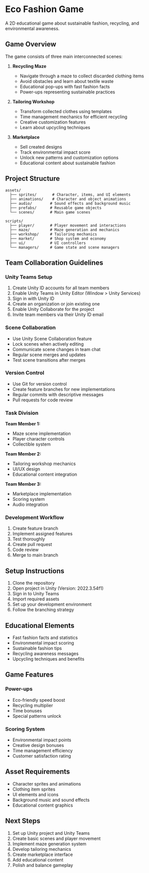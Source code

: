 # Eco Fashion Game

A 2D educational game about sustainable fashion, recycling, and environmental awareness.

## Game Overview

The game consists of three main interconnected scenes:

1. **Recycling Maze**
   - Navigate through a maze to collect discarded clothing items
   - Avoid obstacles and learn about textile waste
   - Educational pop-ups with fast fashion facts
   - Power-ups representing sustainable practices

2. **Tailoring Workshop**
   - Transform collected clothes using templates
   - Time management mechanics for efficient recycling
   - Creative customization features
   - Learn about upcycling techniques

3. **Marketplace**
   - Sell created designs
   - Track environmental impact score
   - Unlock new patterns and customization options
   - Educational content about sustainable fashion

## Project Structure

```
assets/
  ├── sprites/       # Character, items, and UI elements
  ├── animations/    # Character and object animations
  ├── audio/        # Sound effects and background music
  ├── prefabs/      # Reusable game objects
  └── scenes/       # Main game scenes

scripts/
  ├── player/       # Player movement and interactions
  ├── maze/         # Maze generation and mechanics
  ├── workshop/     # Tailoring mechanics
  ├── market/       # Shop system and economy
  ├── ui/           # UI controllers
  └── managers/     # Game state and scene managers
```

## Team Collaboration Guidelines

### Unity Teams Setup
1. Create Unity ID accounts for all team members
2. Enable Unity Teams in Unity Editor (Window > Unity Services)
3. Sign in with Unity ID
4. Create an organization or join existing one
5. Enable Unity Collaborate for the project
6. Invite team members via their Unity ID email

### Scene Collaboration
- Use Unity Scene Collaboration feature
- Lock scenes when actively editing
- Communicate scene changes in team chat
- Regular scene merges and updates
- Test scene transitions after merges

### Version Control
- Use Git for version control
- Create feature branches for new implementations
- Regular commits with descriptive messages
- Pull requests for code review

### Task Division

**Team Member 1:**
- Maze scene implementation
- Player character controls
- Collectible system

**Team Member 2:**
- Tailoring workshop mechanics
- UI/UX design
- Educational content integration

**Team Member 3:**
- Marketplace implementation
- Scoring system
- Audio integration

### Development Workflow
1. Create feature branch
2. Implement assigned features
3. Test thoroughly
4. Create pull request
5. Code review
6. Merge to main branch

## Setup Instructions

1. Clone the repository
2. Open project in Unity (Version: 2022.3.54f1)
3. Sign in to Unity Teams
4. Import required assets
5. Set up your development environment
6. Follow the branching strategy

## Educational Elements

- Fast fashion facts and statistics
- Environmental impact scoring
- Sustainable fashion tips
- Recycling awareness messages
- Upcycling techniques and benefits

## Game Features

### Power-ups
- Eco-friendly speed boost
- Recycling multiplier
- Time bonuses
- Special patterns unlock

### Scoring System
- Environmental impact points
- Creative design bonuses
- Time management efficiency
- Customer satisfaction rating

## Asset Requirements

- Character sprites and animations
- Clothing item sprites
- UI elements and icons
- Background music and sound effects
- Educational content graphics

## Next Steps

1. Set up Unity project and Unity Teams
2. Create basic scenes and player movement
3. Implement maze generation system
4. Develop tailoring mechanics
5. Create marketplace interface
6. Add educational content
7. Polish and balance gameplay